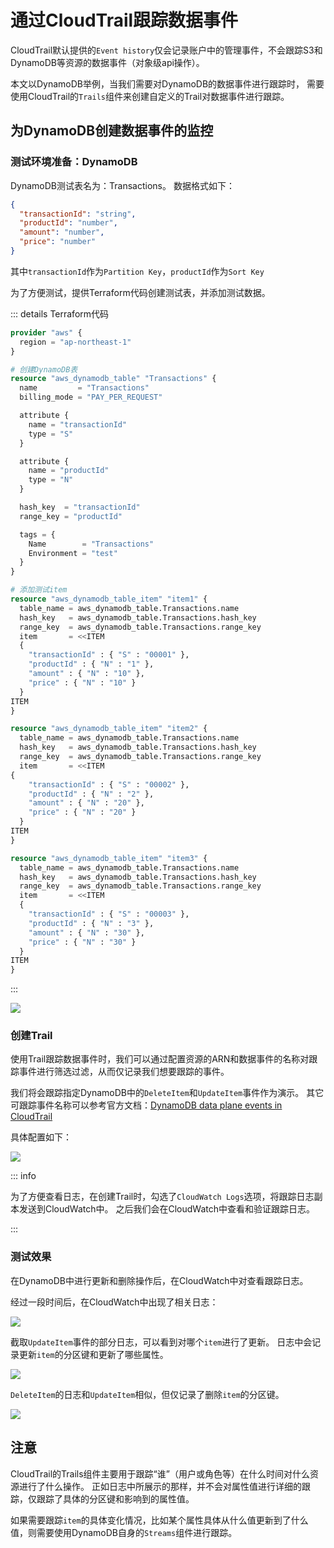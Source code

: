 # 通过CloudTrail跟踪数据事件

CloudTrail默认提供的`Event history`仅会记录账户中的管理事件，不会跟踪S3和DynamoDB等资源的数据事件（对象级api操作）。

本文以DynamoDB举例，当我们需要对DynamoDB的数据事件进行跟踪时，
需要使用CloudTrail的`Trails`组件来创建自定义的Trail对数据事件进行跟踪。

## 为DynamoDB创建数据事件的监控

### 测试环境准备：DynamoDB

DynamoDB测试表名为：Transactions。 数据格式如下：

```json
{
  "transactionId": "string",
  "productId": "number",
  "amount": "number",
  "price": "number"
}
```

其中`transactionId`作为`Partition Key`，`productId`作为`Sort Key`

为了方便测试，提供Terraform代码创建测试表，并添加测试数据。

::: details Terraform代码

```terraform
provider "aws" {
  region = "ap-northeast-1"
}

# 创建DynamoDB表
resource "aws_dynamodb_table" "Transactions" {
  name         = "Transactions"
  billing_mode = "PAY_PER_REQUEST"

  attribute {
    name = "transactionId"
    type = "S"
  }

  attribute {
    name = "productId"
    type = "N"
  }

  hash_key  = "transactionId"
  range_key = "productId"

  tags = {
    Name        = "Transactions"
    Environment = "test"
  }
}

# 添加测试item
resource "aws_dynamodb_table_item" "item1" {
  table_name = aws_dynamodb_table.Transactions.name
  hash_key   = aws_dynamodb_table.Transactions.hash_key
  range_key  = aws_dynamodb_table.Transactions.range_key
  item       = <<ITEM
  {
    "transactionId" : { "S" : "00001" },
    "productId" : { "N" : "1" },
    "amount" : { "N" : "10" },
    "price" : { "N" : "10" }
  }
ITEM
}

resource "aws_dynamodb_table_item" "item2" {
  table_name = aws_dynamodb_table.Transactions.name
  hash_key   = aws_dynamodb_table.Transactions.hash_key
  range_key  = aws_dynamodb_table.Transactions.range_key
  item       = <<ITEM
{
    "transactionId" : { "S" : "00002" },
    "productId" : { "N" : "2" },
    "amount" : { "N" : "20" },
    "price" : { "N" : "20" }
  }
ITEM
}

resource "aws_dynamodb_table_item" "item3" {
  table_name = aws_dynamodb_table.Transactions.name
  hash_key   = aws_dynamodb_table.Transactions.hash_key
  range_key  = aws_dynamodb_table.Transactions.range_key
  item       = <<ITEM
  {
    "transactionId" : { "S" : "00003" },
    "productId" : { "N" : "3" },
    "amount" : { "N" : "30" },
    "price" : { "N" : "30" }
  }
ITEM
}
```

:::

![](https://picture.seduceqaq.com/piclist/2024/08/01/20240801162900.webp)

### 创建Trail

使用Trail跟踪数据事件时，我们可以通过配置资源的ARN和数据事件的名称对跟踪事件进行筛选过滤，从而仅记录我们想要跟踪的事件。

我们将会跟踪指定DynamoDB中的`DeleteItem`和`UpdateItem`事件作为演示。
其它可跟踪事件名称可以参考官方文档：[DynamoDB data plane events in CloudTrail](https://docs.aws.amazon.com/amazondynamodb/latest/developerguide/logging-using-cloudtrail.html#ddb-data-plane-events-in-cloudtrail)

具体配置如下：

![](https://picture.seduceqaq.com/piclist/2024/08/01/20240801163333.webp)

::: info

为了方便查看日志，在创建Trail时，勾选了`CloudWatch Logs`选项，将跟踪日志副本发送到CloudWatch中。
之后我们会在CloudWatch中查看和验证跟踪日志。

:::

### 测试效果

在DynamoDB中进行更新和删除操作后，在CloudWatch中对查看跟踪日志。

经过一段时间后，在CloudWatch中出现了相关日志：

![](https://picture.seduceqaq.com/piclist/2024/08/01/20240801163453.webp)

截取`UpdateItem`事件的部分日志，可以看到对哪个`item`进行了更新。
日志中会记录更新`item`的分区键和更新了哪些属性。

![](https://picture.seduceqaq.com/piclist/2024/08/01/20240801163526.webp)

`DeleteItem`的日志和`UpdateItem`相似，但仅记录了删除`item`的分区键。

![](https://picture.seduceqaq.com/piclist/2024/08/01/20240801163549.webp)

## 注意

CloudTrail的Trails组件主要用于跟踪“谁”（用户或角色等）在什么时间对什么资源进行了什么操作。
正如日志中所展示的那样，并不会对属性值进行详细的跟踪，仅跟踪了具体的分区键和影响到的属性值。

如果需要跟踪`item`的具体变化情况，比如某个属性具体从什么值更新到了什么值，则需要使用DynamoDB自身的`Streams`组件进行跟踪。
